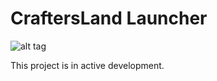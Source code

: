 # CraftersLand Launcher

![alt tag](http://forum.craftersland.net/public/style_images/5_logo.png)

This project is in active development. 
